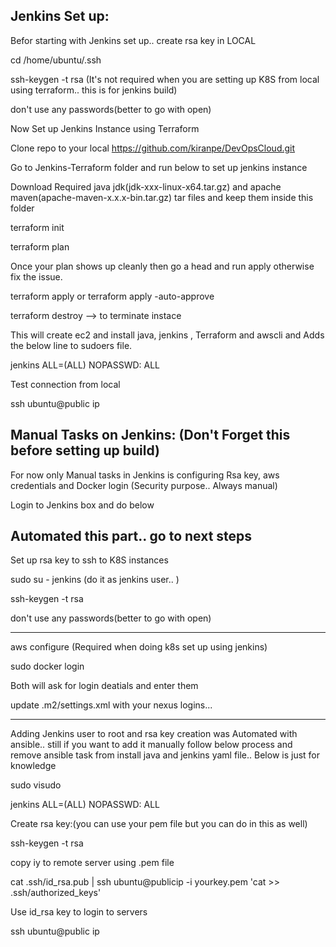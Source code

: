 Jenkins Set up:
----------------

Befor starting with Jenkins set up.. create rsa key in LOCAL  

cd /home/ubuntu/.ssh

ssh-keygen -t rsa (It's not required when you are setting up K8S from local using terraform.. this is for jenkins build)

don't use any passwords(better to go with open)

Now Set up Jenkins Instance using Terraform

Clone repo to your local https://github.com/kiranpe/DevOpsCloud.git 

Go to Jenkins-Terraform folder and run below to set up jenkins instance

Download Required java jdk(jdk-xxx-linux-x64.tar.gz) and apache maven(apache-maven-x.x.x-bin.tar.gz) tar files and keep them inside this folder

terraform init 

terraform plan 

Once your plan shows up cleanly then go a head and run apply otherwise fix the issue.

terraform apply or terraform apply -auto-approve

terraform destroy --> to terminate instace

This will create ec2 and install java, jenkins , Terraform and awscli and Adds the below line to sudoers file.

jenkins  ALL=(ALL)  NOPASSWD: ALL

Test connection from local

ssh ubuntu@public ip

Manual Tasks on Jenkins: (Don't Forget this before setting up build)
--------------------------------------------------------------------
For now only Manual tasks in Jenkins is configuring Rsa key, aws credentials and Docker login (Security purpose.. Always manual)

Login to Jenkins box and do below

Automated this part.. go to next steps
----------------------------------------------
Set up rsa key to ssh to K8S instances

sudo su - jenkins (do it as jenkins user.. )

ssh-keygen -t rsa

don't use any passwords(better to go with open) 

-----------------------------------------------------------

aws configure (Required when doing k8s set up using jenkins)

sudo docker login

Both will ask for login deatials and enter them

update .m2/settings.xml with your nexus logins...


--------------------------------------------------------------------------------------
Adding Jenkins user to root and rsa key creation was Automated with ansible.. still if you want to add it manually follow below process and remove ansible task from install java and jenkins yaml file.. Below is just for knowledge 

sudo visudo

jenkins  ALL=(ALL)  NOPASSWD: ALL

Create rsa key:(you can use your pem file but you can do in this as well)

ssh-keygen -t rsa

copy iy to remote server using .pem file

cat .ssh/id_rsa.pub | ssh ubuntu@publicip -i yourkey.pem 'cat >> .ssh/authorized_keys'

Use id_rsa key to login to servers

ssh ubuntu@public ip


